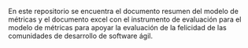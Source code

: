 En este repositorio se encuentra el documento resumen del modelo de métricas y el documento excel con el instrumento de evaluación para el modelo de métricas para apoyar la evaluación de la felicidad de las comunidades de desarrollo de software ágil.
